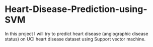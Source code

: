# Heart-Disease-Prediction-using-SVM
In this project I will try to predict heart disease (angiographic disease status) on UCI heart disease dataset using Support vector machine.

